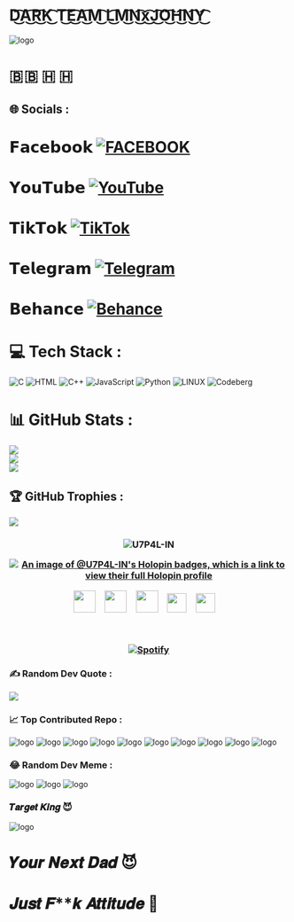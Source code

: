 # D͜͡A͜͡R͜͡K͜͡ T͜͡E͜͡A͜͡M͜͡ L͜͡M͜͡N͜͡x͜͡J͜͡O͜͡H͜͡N͜͡Y͜͡
![logo](https://github.com/LMNx9-JOHNY/LMNx9-JOHNY/blob/main/LMNx9-JOHNY_logo.gif)
 # 🇧 🇧 🇭 🇭

## 🌐 Socials :

# 𝗙𝗮𝗰𝗲𝗯𝗼𝗼𝗸 [![FACEBOOK](https://img.shields.io/badge/Facebook-%231877F2.svg?logo=Facebook&logoColor=white)](https://facebook.com/LJ.LMNx9)

# 𝗬𝗼𝘂𝗧𝘂𝗯𝗲 [![YouTube](https://img.shields.io/badge/Youtube-%231877F2.svg?logo=Youtube&logoColor=red)](https://youtube.com/@LMNx9)

# 𝗧𝗶𝗸𝗧𝗼𝗸 [![TikTok](https://img.shields.io/badge/Tiktok-%231877F2.svg?logo=Tiktok&logoColor=black)](https://tiktok.com/@lmnx9)

# 𝗧𝗲𝗹𝗲𝗴𝗿𝗮𝗺 [![Telegram](https://img.shields.io/badge/Telegram-%231877F2.svg?logo=Telegram&logoColor=white)](https://t.me/@LMNx9)

# 𝗕𝗲𝗵𝗮𝗻𝗰𝗲 [![Behance](https://img.shields.io/badge/Behance-1769ff?logo=behance&logoColor=black)](https://behance.net/LMNx9-JOHNY) 

# 💻 Tech Stack :
![C](https://img.shields.io/badge/c-%2300599C.svg?style=for-the-badge&logo=c&logoColor=white)
![HTML](https://img.shields.io/badge/html-FCC624?style=for-the-badge&logo=html&logoColor=black) 
![C++](https://img.shields.io/badge/c++-%2300599C.svg?style=for-the-badge&logo=c%2B%2B&logoColor=white) 
![JavaScript](https://img.shields.io/badge/java-%23ED8B00.svg?style=for-the-badge&logo=java&logoColor=white) 
![Python](https://img.shields.io/badge/python-3670A0?style=for-the-badge&logo=python&logoColor=ffdd54) 
![LINUX](https://img.shields.io/badge/Linux-FCC624?style=for-the-badge&logo=linux&logoColor=black) 
![Codeberg](https://img.shields.io/badge/Codeberg-2185D0?style=for-the-badge&logo=Codeberg&logoColor=white)
# 📊 GitHub Stats :
![](https://github-readme-stats.vercel.app/api?username=LMNx9-JOHNY&theme=dark&hide_border=false&include_all_commits=true&count_private=true)<br/>
![](https://github-readme-streak-stats.herokuapp.com/?user=LMNx9-JOHNY&theme=dark&hide_border=false)<br/>
![](https://github-readme-stats.vercel.app/api/top-langs/?username=LMNx9-JOHNY&theme=dark&hide_border=false&include_all_commits=true&count_private=true&layout=compact)
## 🏆 GitHub Trophies :
![](https://github-profile-trophy.vercel.app/?username=LMNx9-JOHNY&theme=radical&no-frame=false&no-bg=false&margin-w=4)

<h3 align="center">

![U7P4L-IN](https://github-profile-trophy.vercel.app/?username=U7P4L-IN&theme=radical&no-frame=false&no-bg=true&margin-w=4)

<!-- HacktoberFest Badges -->

[![An image of @U7P4L-IN's Holopin badges, which is a link to view their full Holopin profile](https://holopin.me/amajaying3)](https://holopin.io/@U7P4L-IN)

<a href='https://archiveprogram.github.com/'><img src='https://raw.githubusercontent.com/acervenky/animated-github-badges/master/assets/acbadge.gif' width='40' height='40'></a> <a href='https://docs.github.com/en/developers'><img src='https://raw.githubusercontent.com/acervenky/animated-github-badges/master/assets/devbadge.gif' width='40' height='40'></a> <a href='https://github.com/pricing'><img src='https://raw.githubusercontent.com/acervenky/animated-github-badges/master/assets/pro.gif' width='40' height='40'></a> <a href='https://stars.github.com/'><img src='https://raw.githubusercontent.com/acervenky/animated-github-badges/master/assets/starbadge.gif' width='35' height='35'></a> <a href='https://docs.github.com/en/github/supporting-the-open-source-community-with-github-sponsors'><img src='https://raw.githubusercontent.com/acervenky/animated-github-badges/master/assets/sponsorbadge.gif' width='35' height='35'></a> 

&nbsp;<div align="center">
  [![Spotify](https://novatorem.vercel.app/api/spotify?background_color=0d1117&border_color=ffffff)](https://open.spotify.com/user/omnitenebris)
</div>

### ✍️ Random Dev Quote :
![](https://quotes-github-readme.vercel.app/api?type=horizontal&theme=radical)

### 📈 Top Contributed Repo :
![logo](https://raw.githubusercontent.com/LMNx9-JOHNY/LMNx9-JOHNY/main/Screenshot_20231016-024910.png)
![logo](https://raw.githubusercontent.com/LMNx9-JOHNY/LMNx9-JOHNY/main/Screenshot_20231016-024941.png)
![logo](https://raw.githubusercontent.com/LMNx9-JOHNY/LMNx9-JOHNY/main/Screenshot_20231016-025012.png)
![logo](https://raw.githubusercontent.com/LMNx9-JOHNY/LMNx9-JOHNY/main/Screenshot_20231016-025031.png)
![logo](https://raw.githubusercontent.com/LMNx9-JOHNY/LMNx9-JOHNY/main/Screenshot_20231016-025153.png)
![logo](https://raw.githubusercontent.com/LMNx9-JOHNY/LMNx9-JOHNY/main/Screenshot_20231016-025253.png)
![logo](https://raw.githubusercontent.com/LMNx9-JOHNY/LMNx9-JOHNY/main/Screenshot_20231016-025346.png)
![logo](https://raw.githubusercontent.com/LMNx9-JOHNY/LMNx9-JOHNY/main/Screenshot_20231016-025403.png)
![logo](https://raw.githubusercontent.com/LMNx9-JOHNY/LMNx9-JOHNY/main/Screenshot_20231016-025437.png)
![logo](https://raw.githubusercontent.com/LMNx9-JOHNY/LMNx9-JOHNY/main/Screenshot_20231016-025510.png)
### 😂 Random Dev Meme :
![logo](https://raw.githubusercontent.com/LMNx9-JOHNY/LMNx9-JOHNY/main/wrong-number-ohh-meme.gif)
![logo](https://raw.githubusercontent.com/LMNx9-JOHNY/LMNx9-JOHNY/main/wrong-number-ohh-meme.gif)
![logo](https://github.com/LMNx9-JOHNY/ADMIN-LMNx9-INFO/blob/main/received_702104395109787.gif) 
### 𝑻𝒂𝒓𝒈𝒆𝒕 𝑲𝒊𝒏𝒈 😈
![logo](https://github.com/LMNx9-JOHNY/ADMIN-LMNx9-INFO/blob/main/received_702104395109787.gif)
  

# 𝒀𝒐𝒖𝒓 𝑵𝒆𝒙𝒕 𝑫𝒂𝒅 😈
# 𝑱𝒖𝒔𝒕 𝑭**𝒌 𝑨𝒕𝒕𝒊𝒕𝒖𝒅𝒆 🤬
